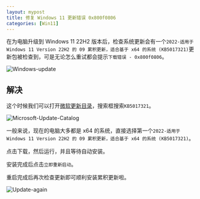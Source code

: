 ```yaml
---
layout: mypost
title: 修复 Windows 11 更新错误 0x800f0806
categories: [Win11]
---
```


在为电脑升级到 Windows 11 22H2 版本后，检查系统更新会有一个`2022-适用于 Windows 11 Version 22H2 的 09 累积更新，适合基于 x64 的系统 (KB5017321)`更新包被检查到，可是无论怎么重试都会提示`下载错误 - 0x800f0806`。

![Windows-update](Windows-update.png)

## 解决

这个时候我们可以打开[微软更新目录](https://www.catalog.update.microsoft.com/Home.aspx)，搜索框搜索`KB5017321`。

![Microsoft-Update-Catalog](Microsoft-Update-Catalog.png)

一般来说，现在的电脑大多都是 x64 的系统，直接选择第一个`2022-适用于 Windows 11 Version 22H2 的 09 累积更新，适合基于 x64 的系统 (KB5017321)`。

点击下载，然后运行，并且等待自动安装。

安装完成后点击`立即重新启动`。

重启完成后再次检查更新即可顺利安装累积更新啦。

![Update-again](Update-again.png)
